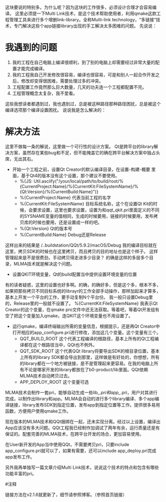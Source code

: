 ﻿这块要说的特别多。为什么呢？因为这块的工作很多，必须设计合理才会容易编译。
这里必须提一下Multi Link技术，是这个技术帮助使用者，利用qmake这款工程管理工具来进行多个增删link-library。全称Multi-link technology，“多链接”技术，专门解决这些个app链接library出现的手工解决太多困难的问题。
先说说：

# 我遇到的问题  
1. 我的工程在自己电脑上编译很顺利，到了别的电脑上却需要经过非常大量的配置才能完成编译。
2. 我的工程我自己开发修改很容易，编译也很容易，可是和别人一起合作开发之后，修改却变得很困难，需要处理过多的冲突。
3. 工程配置工作竟然那么巨大数量，几天的功夫连一个工程都配置不完。
4. 工程管理概念太复杂，我不爱看。

这些我想读者都遇到过，我也遇到过，总是被这种路径那种路径困扰，总是被这个编译选项那个编译设置困扰。
说说我是怎么解决的：
# 解决方法  
这里不做每一条的解说，这里做一个可行性的设计方案。
Qt是跨平台的library解决方案，虽然存在某些bug和不足，但不能掩盖它的确在跨平台解决方案中独占头席，无出其右。

- 开始一个工程之前，设置Qt Creator的默认编译目录，在设置-构建-概要 里面，基于Qt4的版本没有这个设置，那个建议不要使用。
  -  %{JS: Util.asciify("/your/local/path/to/build/root/%{CurrentProject:Name}/%{CurrentKit:FileSystemName}/%{Qt:Version}/%{CurrentBuild:Name}")}
  -  %{CurrentProject:Name} 代表当前工程的名字
  -  %{CurrentKit:FileSystemName} 目标系统名称，这个在设置Qt Kit的时候，会要求设置，这里也要求设置，设置为和qqt_qkit.pri里面定义的不同的SYSNAME变量的值相同，生成的时候要用，链接的时候要用，发布拷贝库的时候也要用，还是设置成一样的吧。
  -  %{Qt:Version} Qt的版本号
  -  %{CurrentBuild:Name} Debug还是Release

这样出来的结果是 /..buildstation/QQt/5.9.2/macOS/Debug
我的编译目标就在这里，拷贝SDK的时候也在这里拷贝，而且拷贝的目的地址也是这个样子。
这样管理起来是不是很费劲，手动拷贝得走进多少目录？
的确是这样的多层多个目录，MLMA技术就是解决这个问题。

- 设置QKIT环境变量，Qt的build配置当中提供设置环境变量的位置  

有的读者疑惑，这里的设置也好多啊。的确，的确好多，但是这个多，根本不多，如果把那些拷贝不同目标系统的librayr的工作全部手动操作，那样加起来才算多，基本上开发一个平台的工作，要手动复制N个平台份。
我一般只设置Debug里的，Release里的一般就不设置了。
%{CurrentKit:FileSystemName} 我表示Qt Creator的这个变量，在qmake pro文件中还无法获取。等着吧，等着Qt开发组有空了把这个变量加入qmake，连QKIT这个环境变量也不用设置了。

- 运行qmake，编译终端输出所需的变量信息，根据提示，还是再Qt Creator中打开相应的app_configure.pri进行修改，添加这几个变量。这个变量有三个。
    - QQT_BUILD_ROOT 这个代表工程编译的根路径，基本上所有的Qt工程编译都在这个根路径当中，QQt也不例外。
    - QQT_SDK_ROOT 这个代表QQt library将要导出SDK的根目录位置，基本上所有的library SDK都会导出到那里，这样做是有好处的，你想想，所有的library都在一个地方被链接，是不是管理起来更容易。在我的电脑上所有不论是哪家开发的library都放在了b0-product/lib里面。QQt依赖MLMA技术自动拷贝过去。
    - APP_DEPLOY_ROOT 这个变量可选

MLMA技术会制作一套pri，能够自动生成一些lib_*.pri和app_*.pri，用户对其进行完成，以制作出library和app。MLMA会自动的进行多个library编译、多个app编译链接，library发布SDK到指定位置，发布app到指定位置等工作。提供很多易用函数，方便用户使用qmake工作。

现在版本的MLMA技术和QQt捆绑在一起，还未实现分离。经过以上设置，编译出App应该没有多大问题。QQt工程我已经制作加调试了两年有余，运行质量还是有保证的。配套完善的MLMA技术，在跨平台开发的场合，更加容易使用。

在User新开发的App当中使用QQt，不需要拷贝pri，只要include app_configure.pri就可以了，如果有需要，还可以include app_deploy.pri完成app发布工作。

另外我再单独写一篇文章介绍Multi Link技术，说说这个技术的特点和包含有哪些功能丰富的pri。 

#注释  

链接方法在v2.1.6就更新了，细节请参照博客。（参照首页链接）
